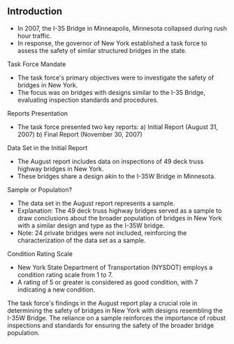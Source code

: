 ## Introduction
- In 2007, the I-35 Bridge in Minneapolis, Minnesota collapsed during rush hour traffic.
- In response, the governor of New York established a task force to assess the safety of similar structured bridges in the state.

Task Force Mandate
- The task force's primary objectives were to investigate the safety of bridges in New York.
- The focus was on bridges with designs similar to the I-35 Bridge, evaluating inspection standards and procedures.

Reports Presentation
- The task force presented two key reports:
a) Initial Report (August 31, 2007)
b) Final Report (November 30, 2007)

Data Set in the Initial Report
- The August report includes data on inspections of 49 deck truss highway bridges in New York.
- These bridges share a design akin to the I-35W Bridge in Minnesota.

Sample or Population?
- The data set in the August report represents a sample.
- Explanation: The 49 deck truss highway bridges served as a sample to draw conclusions about the broader population of bridges in New York with a similar design and type as the I-35W bridge.
- Note: 24 private bridges were not included, reinforcing the characterization of the data set as a sample.

Condition Rating Scale
- New York State Department of Transportation (NYSDOT) employs a condition rating scale from 1 to 7.
- A rating of 5 or greater is considered as good condition, with 7 indicating a new condition.

The task force's findings in the August report play a crucial role in determining the safety of bridges in New York with designs resembling the I-35W Bridge. The reliance on a sample reinforces the importance of robust inspections and standards for ensuring the safety of the broader bridge population.

